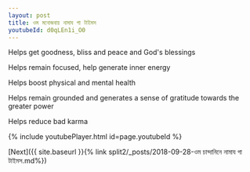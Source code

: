 ```yaml
---
layout: post
title: ওম মনোজবায় নামায গা টাইমস
youtubeId: d0qLEn1i_O0
---
```

 
 
Helps get goodness, bliss and peace and God's blessings
 
Helps remain focused, help generate inner energy 
 
Helps boost physical and mental health 
 
Helps remain grounded and generates a sense of gratitude towards the greater power 
 
Helps reduce bad karma
 
 
 
 


{% include youtubePlayer.html id=page.youtubeId %}
 
[Next]({{ site.baseurl }}{% link  split2/_posts/2018-09-28-ওম চান্দানিনে নামায গা টাইমস.md%})
 

